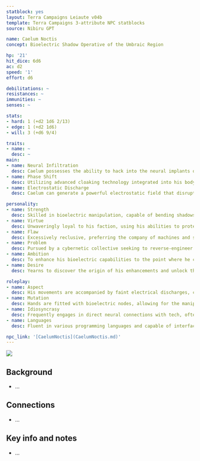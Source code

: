 ```yaml
---
statblock: yes
layout: Terra Campaigns Leiaute v04b
template: Terra Campaigns 3-attribute NPC statblocks
source: Nibiru GPT

name: Caelum Noctis
concept: Bioelectric Shadow Operative of the Umbraic Region

hp: '21'
hit_dice: 6d6
ac: d2
speed: '1'
effort: d6

debilitations: ~
resistances: ~
immunities: ~
senses: ~

stats:
- hard: 1 (+d2 1d6 2/13)
- edge: 1 (+d2 1d6)
- will: 3 (+d6 9/4)

traits:
- name: ~
  desc: ~
main:
- name: Neural Infiltration
  desc: Caelum possesses the ability to hack into the neural implants of others wirelessly, allowing him to manipulate perceptions, implant false memories, or extract information directly from their minds. This is done through a sophisticated blend of bioelectric signals and hacking algorithms unique to his enhancements.
- name: Phase Shift
  desc: Utilizing advanced cloaking technology integrated into his body, Caelum can become virtually invisible to both the eye and digital surveillance. This tech allows him to phase through electronic security measures, making him an unparalleled infiltrator and spy in the cyberpunk realm.
- name: Electrostatic Discharge
  desc: Caelum can generate a powerful electrostatic field that disrupts electronic devices, incapacitates foes with neural implants, and can even be focused into a devastating bolt of lightning. This ability stems from his mastery over his own bioelectric energy, combined with a deep understanding of cybernetic systems.

personality:
- name: Strength
  desc: Skilled in bioelectric manipulation, capable of bending shadows through electrical interference and neural hacking.
- name: Virtue
  desc: Unwaveringly loyal to his faction, using his abilities to protect his comrades at all costs.
- name: Flaw
  desc: Excessively reclusive, preferring the company of machines and shadows to living beings.
- name: Problem
  desc: Pursued by a cybernetic collective seeking to reverse-engineer his unique bioelectric enhancements.
- name: Ambition
  desc: To enhance his bioelectric capabilities to the point where he can interface directly with the digital ether, transcending physical limitations.
- name: Desire
  desc: Yearns to discover the origin of his enhancements and unlock the full potential of his bioelectric nature.

roleplay:
- name: Aspect
  desc: His movements are accompanied by faint electrical discharges, casting flickering shadows that dance unpredictably.
- name: Mutation
  desc: Hands are fitted with bioelectric nodes, allowing for the manipulation of electrical currents and digital interfaces.
- name: Idiosyncrasy
  desc: Frequently engages in direct neural connections with tech, often communicating through digital means even when physically present.
- name: Languages
  desc: Fluent in various programming languages and capable of interfacing with most cybernetic systems, alongside standard communication protocols.

npc_link: '[CaelumNoctis](CaelumNoctis.md)'
---
```


![](https://i.imgur.com/FLOmBr0.png)

## Background
- ...

## Connections
- ...

## Key info and notes
- ...

